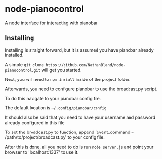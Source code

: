 # node-pianocontrol
A node interface for interacting with pianobar

## Installing

Installing is straight forward, but it is assumed you have pianobar already installed.

A simple `git clone https://github.com/NathanBland/node-pianocontrol.git` will
get you started.

Next, you will need to `npm install` inside of the project folder.

Afterwards, you need to configure pianobar to use the broadcast.py script.

To do this navigate to your pianobar config file.

The default location is `~/.config/pianobar/config`

It should also be said that you need to have your username and password already
configured in this file.

To set the broadcast.py to function, append
`event_command = /path/to/project/broadcast.py' to your config file.

After this is done, all you need to do is run `node server.js` and point your
browser to 'localhost:1337'  to use it.
